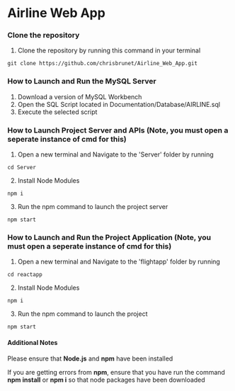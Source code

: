 # Airline Web App
### Clone the repository
1. Clone the repository by running this command in your terminal
```
git clone https://github.com/chrisbrunet/Airline_Web_App.git
```

### How to Launch and Run the MySQL Server
1. Download a version of MySQL Workbench
2. Open the SQL Script located in Documentation/Database/AIRLINE.sql
3. Execute the selected script

### How to Launch Project Server and APIs (Note, you must open a seperate instance of cmd for this)
1. Open a new terminal and Navigate to the 'Server' folder by running
```
cd Server
```
2. Install Node Modules
```
npm i
``` 
3. Run the npm command to launch the project server
```
npm start
```

### How to Launch and Run the Project Application (Note, you must open a seperate instance of cmd for this)
1. Open a new terminal and Navigate to the 'flightapp' folder by running
```
cd reactapp
```
2. Install Node Modules
```
npm i
``` 
3. Run the npm command to launch the project
```
npm start
```

#### Additional Notes
Please ensure that **Node.js** and **npm** have been installed

If you are getting errors from **npm**, ensure that you have run the command **npm install** or **npm i** so that node packages have been downloaded
